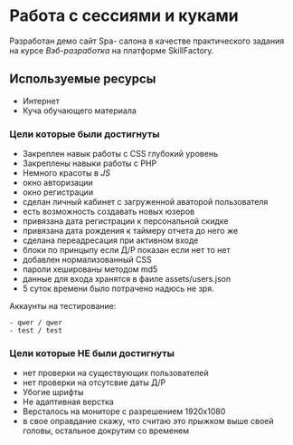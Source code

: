 # Работа с сессиями и куками

Разработан демо сайт Spa- салона в качестве практического задания на курсе _Вэб-разработка_ на платформе SkillFactory.

## Используемые ресурсы

* Интернет
* Куча обучающего материала

### Цели которые были достигнуты

* Закреплен навык работы с CSS глубокий уровень
* Закреплены навыки работы с PHP
* Немного красоты в  _JS_
* окно авторизации
* окно регистрации
* сделан личный кабинет с загруженной аваторой пользователя
* есть возможность создавать новых юзеров
* привязана дата регистрации к персональной скидке
* привязана дата рождения к таймеру отчета до него же
* сделана переадресация при активном входе
* блоки по принцыпу если Д/Р показан если нет то нет
* добавлен нормализованный CSS
* пароли хешированы методом md5
* данные для входа хранятся в фаиле assets/users.json
* 5 суток времени было потрачено надюсь не зря.

Аккаунты на тестирование:

    - qwer / qwer
    - test / test

### Цели которые НЕ были достигнуты

* нет проверки на существующих пользователей
* нет проверки на отсутсвие даты Д/Р
* Убогие шрифты
* Не адаптивная верстка
* Версталось на мониторе с разрешением 1920х1080
* в свое оправдание скажу, что считаю это прыжком выше своей головы, остальное докрутим со временем